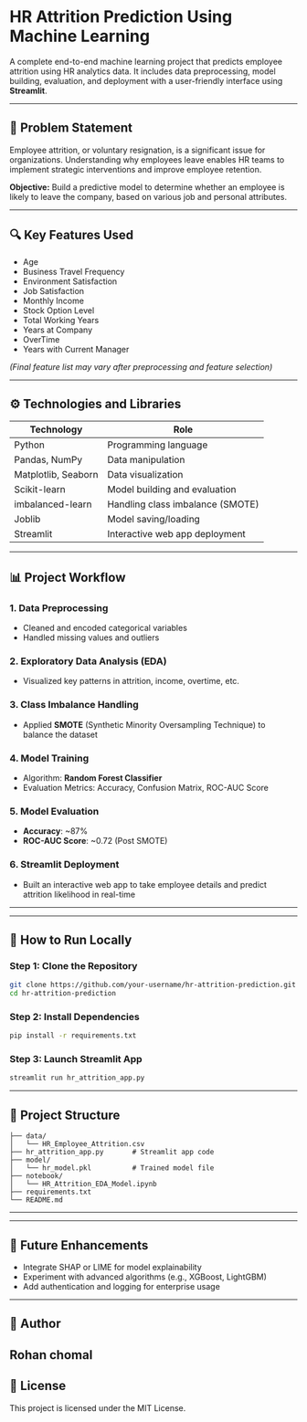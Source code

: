 # HR Attrition Prediction Using Machine Learning

A complete end-to-end machine learning project that predicts employee attrition using HR analytics data. It includes data preprocessing, model building, evaluation, and deployment with a user-friendly interface using **Streamlit**.

---

## 📌 Problem Statement

Employee attrition, or voluntary resignation, is a significant issue for organizations. Understanding why employees leave enables HR teams to implement strategic interventions and improve employee retention.

**Objective:** Build a predictive model to determine whether an employee is likely to leave the company, based on various job and personal attributes.

---

## 🔍 Key Features Used

* Age
* Business Travel Frequency
* Environment Satisfaction
* Job Satisfaction
* Monthly Income
* Stock Option Level
* Total Working Years
* Years at Company
* OverTime
* Years with Current Manager

*(Final feature list may vary after preprocessing and feature selection)*

---

## ⚙️ Technologies and Libraries

| Technology          | Role                             |
| ------------------- | -------------------------------- |
| Python              | Programming language             |
| Pandas, NumPy       | Data manipulation                |
| Matplotlib, Seaborn | Data visualization               |
| Scikit-learn        | Model building and evaluation    |
| imbalanced-learn    | Handling class imbalance (SMOTE) |
| Joblib              | Model saving/loading             |
| Streamlit           | Interactive web app deployment   |

---

## 📊 Project Workflow

### 1. Data Preprocessing

* Cleaned and encoded categorical variables
* Handled missing values and outliers

### 2. Exploratory Data Analysis (EDA)

* Visualized key patterns in attrition, income, overtime, etc.

### 3. Class Imbalance Handling

* Applied **SMOTE** (Synthetic Minority Oversampling Technique) to balance the dataset

### 4. Model Training

* Algorithm: **Random Forest Classifier**
* Evaluation Metrics: Accuracy, Confusion Matrix, ROC-AUC Score

### 5. Model Evaluation

* **Accuracy**: \~87%
* **ROC-AUC Score**: \~0.72 (Post SMOTE)

### 6. Streamlit Deployment

* Built an interactive web app to take employee details and predict attrition likelihood in real-time

---

---

## 🔧 How to Run Locally

### Step 1: Clone the Repository

```bash
git clone https://github.com/your-username/hr-attrition-prediction.git
cd hr-attrition-prediction
```

### Step 2: Install Dependencies

```bash
pip install -r requirements.txt
```

### Step 3: Launch Streamlit App

```bash
streamlit run hr_attrition_app.py
```

---

## 📁 Project Structure

```
├── data/
│   └── HR_Employee_Attrition.csv
├── hr_attrition_app.py       # Streamlit app code
├── model/
│   └── hr_model.pkl          # Trained model file
├── notebook/
│   └── HR_Attrition_EDA_Model.ipynb
├── requirements.txt
└── README.md
```

---

---

## 🤔 Future Enhancements

* Integrate SHAP or LIME for model explainability
* Experiment with advanced algorithms (e.g., XGBoost, LightGBM)
* Add authentication and logging for enterprise usage

---

## 👤 Author

Rohan chomal
---

## 📄 License

This project is licensed under the MIT License.
